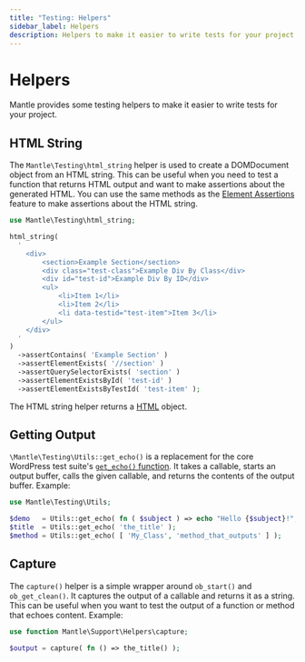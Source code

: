 ```yaml
---
title: "Testing: Helpers"
sidebar_label: Helpers
description: Helpers to make it easier to write tests for your project.
---
```


# Helpers

Mantle provides some testing helpers to make it easier to write tests for your
project.

## HTML String

The `Mantle\Testing\html_string` helper is used to create a DOMDocument object
from an HTML string. This can be useful when you need to test a function that
returns HTML output and want to make assertions about the generated HTML. You
can use the same methods as the [Element Assertions](./requests.md#element-assertions)
feature to make assertions about the HTML string.

```php
use Mantle\Testing\html_string;

html_string(
  '
	<div>
		<section>Example Section</section>
		<div class="test-class">Example Div By Class</div>
		<div id="test-id">Example Div By ID</div>
		<ul>
			<li>Item 1</li>
			<li>Item 2</li>
			<li data-testid="test-item">Item 3</li>
		</ul>
	</div>
  '
)
  ->assertContains( 'Example Section' )
  ->assertElementExists( '//section' )
  ->assertQuerySelectorExists( 'section' )
  ->assertElementExistsById( 'test-id' )
  ->assertElementExistsByTestId( 'test-item' );
```

The HTML string helper returns a [HTML](../features/support/html.mdx) object.

## Getting Output

`\Mantle\Testing\Utils::get_echo()` is a replacement for the core WordPress test suite's [`get_echo()` function](https://github.com/WordPress/wordpress-develop/blob/cf5898957e68d4d9fa63b5e89e2bee272391aa92/tests/phpunit/includes/utils.php#L432-L436). It takes a callable, starts an output buffer, calls the given callable, and returns the contents of the output buffer. Example:

```php
use Mantle\Testing\Utils;

$demo   = Utils::get_echo( fn ( $subject ) => echo "Hello {$subject}!", 'world' );
$title  = Utils::get_echo( 'the_title' );
$method = Utils::get_echo( [ 'My_Class', 'method_that_outputs' ] );
```

## Capture

The `capture()` helper is a simple wrapper around `ob_start()` and `ob_get_clean()`. It captures the output of a callable and returns it as a string. This can be useful when you want to test the output of a function or method that echoes content. Example:

```php
use function Mantle\Support\Helpers\capture;

$output = capture( fn () => the_title() );
```